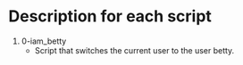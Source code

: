 # Description for each script

1. 0-iam_betty
   * Script that switches the current user to the user betty.
